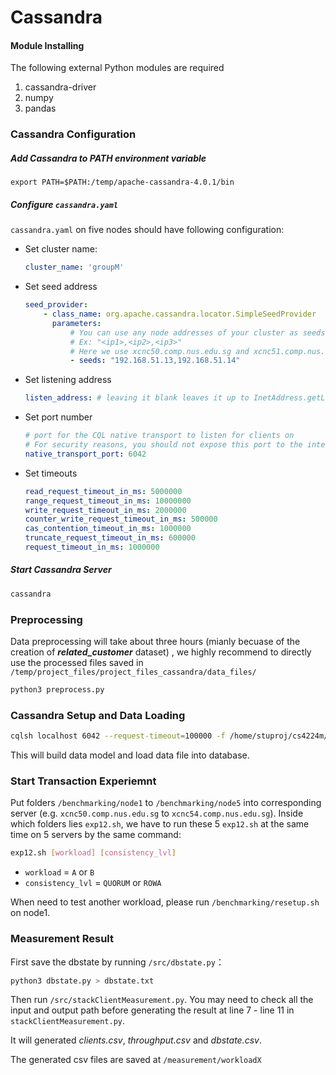 # Cassandra

#### Module Installing

The following external Python modules are required

1. cassandra-driver
2. numpy
3. pandas

### Cassandra Configuration

##### Add Cassandra to PATH environment variable

~~~basj
export PATH=$PATH:/temp/apache-cassandra-4.0.1/bin
~~~

##### Configure `cassandra.yaml`

`cassandra.yaml` on five nodes should have following configuration:

- Set cluster name:

  ~~~yaml
  cluster_name: 'groupM'
  ~~~

- Set seed address

  ~~~yaml
  seed_provider:
      - class_name: org.apache.cassandra.locator.SimpleSeedProvider
        parameters:
            # You can use any node addresses of your cluster as seeds
            # Ex: "<ip1>,<ip2>,<ip3>"
            # Here we use xcnc50.comp.nus.edu.sg and xcnc51.comp.nus.edu.sg as seeds
            - seeds: "192.168.51.13,192.168.51.14"
  ~~~

- Set listening address

  ~~~yaml
  listen_address: # leaving it blank leaves it up to InetAddress.getLocalHost().
  ~~~

- Set port number

  ~~~yaml
  # port for the CQL native transport to listen for clients on
  # For security reasons, you should not expose this port to the internet.  Firewall it if needed.
  native_transport_port: 6042
  ~~~

- Set timeouts

  ~~~yaml
  read_request_timeout_in_ms: 5000000
  range_request_timeout_in_ms: 10000000
  write_request_timeout_in_ms: 2000000
  counter_write_request_timeout_in_ms: 500000
  cas_contention_timeout_in_ms: 1000000
  truncate_request_timeout_in_ms: 600000
  request_timeout_in_ms: 1000000
  ~~~

##### Start Cassandra Server

~~~bash
cassandra
~~~

### Preprocessing 

Data preprocessing will take about three hours (mianly becuase of the creation of ***related_customer*** dataset) , we highly recommend to directly use the processed files saved in `/temp/project_files/project_files_cassandra/data_files/`

~~~bash
python3 preprocess.py
~~~

### Cassandra Setup and Data Loading

~~~bash
cqlsh localhost 6042 --request-timeout=100000 -f /home/stuproj/cs4224m/cs5424_cassandra/src/setup.cql
~~~

This will build data model and load data file into database.

### Start Transaction Experiemnt

Put folders `/benchmarking/node1` to `/benchmarking/node5` into corresponding server (e.g. `xcnc50.comp.nus.edu.sg` to `xcnc54.comp.nus.edu.sg`). Inside which folders lies `exp12.sh`, we have to run these 5 `exp12.sh` at the same time on 5 servers by the same command:

~~~bash
exp12.sh [workload] [consistency_lvl]
~~~

- `workload` = `A` or `B`
- `consistency_lvl` = `QUORUM` or `ROWA`

<!--
Test single transaction:

~~~bash
python3 main.py [workload] [consistency_lvl] [client_id] < xact.txt
~~~

- `workload` = `A` or `B`
- `consistency_lvl` = `QUORUM` or `ROWA`
- `client_id` in range[0, 39]
-->

When need to test another workload, please run `/benchmarking/resetup.sh` on node1.

### Measurement Result

First save the dbstate by running `/src/dbstate.py`：

~~~bash
python3 dbstate.py > dbstate.txt
~~~

Then run `/src/stackClientMeasurement.py`. You may need to check all the input and output path before generating the result at line 7 - line 11 in `stackClientMeasurement.py`.

It will generated *clients.csv*, *throughput.csv* and *dbstate.csv*.

The generated csv files are saved at  `/measurement/workloadX`





